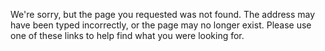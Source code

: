 We're sorry, but the page you requested was not found. The address may have been typed incorrectly, or the page may no longer exist. Please use one of these links to help find what you were looking for.